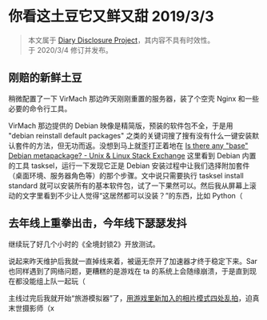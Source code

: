 <h1>
    你看这土豆它又鲜又甜
    <date>2019/3/3</date>
</h1>

> 本文属于 [Diary Disclosure Project](/articles/Diary-Disclosure-Project)，其内容不具有时效性。  
> 于 2020/3/4 修订并发布。

## 刚赔的新鲜土豆

稍微配置了一下 VirMach 那边昨天刚刚重置的服务器，装了个空壳 Nginx 和一些必要的命令行工具。

VirMach 那边提供的 Debian 映像是精简版，预装的软件包不全，于是用 "debian reinstall default packages" 之类的关键词搜了搜有没有什么一键安装默认套件的方法，但无功而返。没想到马上就歪打正着地在 [Is there any "base" Debian metapackage? - Unix & Linux Stack Exchange](https://unix.stackexchange.com/questions/447613/is-there-any-base-debian-metapackage) 这里看到 Debian 内置的工具 tasksel，运行一下发现它正是 Debian 安装过程中让我们选择附加套件（桌面环境、服务器角色等）的那个步骤。文中说只需要执行 tasksel install standard 就可以安装所有的基本软件包，试了一下果然可以。然后我从屏幕上滚动的文字里看到不少让人觉得“这居然都可以没装？”的东西，比如 Python（

## 去年线上重拳出击，今年线下瑟瑟发抖

继续玩了好几个小时的《全境封锁2》开放测试。

说起来昨天维护后我就一直掉线来着，被逼无奈开了加速器才终于稳定下来。Sar 也同样遇到了网络问题，更糟糕的是游戏在 ta 的系统上会随缘崩溃，于是直到现在都没能组上队一起玩（

主线过完后我就开始“旅游模拟器”了，[用游戏里新加入的相片模式四处乱拍](https://weibo.com/3962712245/HjhAzDzKS)，迫真末世摄影师（x
